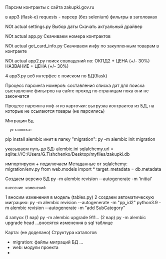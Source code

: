 Парсим контракты с сайта zakupki.gov.ru

в app3 (flask-е) requests - парсер (без selenium)
фильтры в заголовках

NOt actual settings.py
  Выбор даты
  Скачать актуальный драйвер

NOt actual app.py
  Скачиваем номера контрактов

NOt actual get_card_info.py
  Скачиваем инфу по закупленным товарам в контракте

NOt actual app2.py
  поиск совпадений по:
    ОКПД2 + ЦЕНА (+/- 30%)
    НАЗВАНИЕ + ЦЕНА (+/- 30%)


4 app3.py
  веб интерфес с поиском по БД(flask)

Процесс парсинга номеров:
  составления списка дат для поиска
  выставление фильтров на сайте
  проход по страницам пока они не закончатся

Процесс парсинга инф-и из карточки:
  выгрузка контрактов из БД, на которые не ссылаются товары (не парсились)




Миграции Бд

      установка:
pip install alembic
инит в папку "migration":
py -m alembic init migration

указываем путь до БД: alembic.ini
sqlalchemy.url = sqlite:///C:/Users/G.Tishchenko/Desktop/myfiles/zakupki.db

импортируем + подключаем Метаданные от sqlalchemy: migration/env.py
from web.models import *
target_metadata = db.metadata

Создаем версию БД
py -m alembic revision --autogenerate -m 'initial'

    внесение изменений
1 вносим изменения в модель (tables.py)
2 создаем автоматическую миграцию:
py -m alembic revision --autogenerate  -m "pp_id2"
python3.9 -m alembic revision --autogenerate  -m "add SubCategory"

4 запуск
(1 вар)
py -m alembic upgrade 911...
(2 вар)
py -m alembic upgrade head
...вносятся изменения в sql таблице


Карта: (не доделано)
Структура каталогов
- migration: файлы миграций БД
...
- web: модули проекта
-
